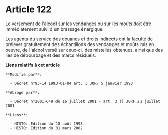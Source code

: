 # Article 122

Le versement de l'alcool sur les vendanges ou sur les moûts doit être immédiatement suivi d'un brassage énergique. 

Les agents du service des douanes et droits indirects ont la faculté de prélever gratuitement des échantillons des vendanges
et moûts mis en oeuvre, de l'alcool versé sur ceux-ci, des mistelles obtenues, ainsi que des lies de débourbage et des marcs
résiduels.

**Liens relatifs à cet article**

	**Modifié par**:

	  - Décret n°93-14 1993-01-04 art. 3 JORF 5 janvier 1993

	**Abrogé par**:

	  - Décret n°2001-649 du 16 juillet 2001 - art. 3 () JORF 21 juillet 2001

	**Liens**:

	  - HISTO: Edition du 18 août 1993
	  - HISTO: Edition du 31 mars 2002
